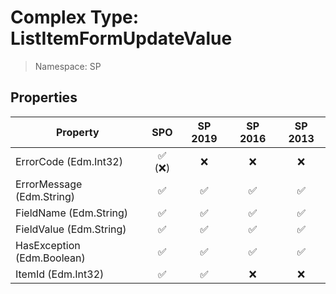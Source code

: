 # Complex Type: ListItemFormUpdateValue

> Namespace: SP

## Properties

Property | SPO | SP 2019 | SP 2016 | SP 2013
----------|:---:|:-------:|:-------:|:-------:
ErrorCode (Edm.Int32) | ✅ (❌) | ❌ | ❌ | ❌
ErrorMessage (Edm.String) | ✅ | ✅ | ✅ | ✅
FieldName (Edm.String) | ✅ | ✅ | ✅ | ✅
FieldValue (Edm.String) | ✅ | ✅ | ✅ | ✅
HasException (Edm.Boolean) | ✅ | ✅ | ✅ | ✅
ItemId (Edm.Int32) | ✅ | ✅ | ❌ | ❌